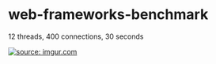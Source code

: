 # web-frameworks-benchmark

12 threads, 400 connections, 30 seconds

<a href="https://imgur.com/YWeqHy9"><img src="https://i.imgur.com/YWeqHy9.jpg" title="source: imgur.com" /></a>